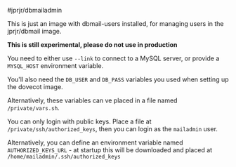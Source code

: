 #jprjr/dbmailadmin

This is just an image with dbmail-users installed, for
managing users in the jprjr/dbmail image.

**This is still experimental, please do not use in production**

You need to either use `--link` to connect to a MySQL server,
or provide a `MYSQL_HOST` environment variable.

You'll also need the `DB_USER` and `DB_PASS`
variables you used when setting up the dovecot image.

Alternatively, these variables can ve placed in a file
named `/private/vars.sh`.

You can only login with public keys. Place a file at
`/private/ssh/authorized_keys`, then you can login
as the `mailadmin` user.

Alternatively, you can define an environment variable named
`AUTHORIZED_KEYS_URL` - at startup this will be downloaded
and placed at `/home/mailadmin/.ssh/authorized_keys`
